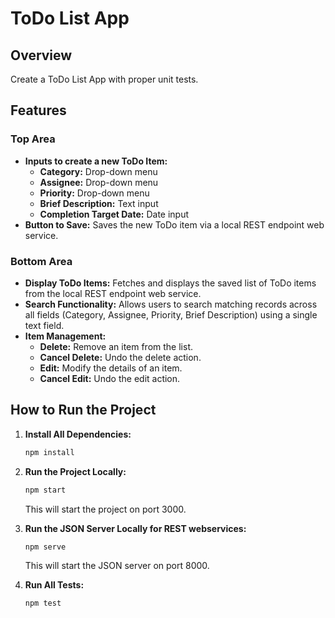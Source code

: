 # ToDo List App

## Overview
Create a ToDo List App with proper unit tests.

## Features

### Top Area
- **Inputs to create a new ToDo Item:**
  - **Category:** Drop-down menu
  - **Assignee:** Drop-down menu
  - **Priority:** Drop-down menu
  - **Brief Description:** Text input
  - **Completion Target Date:** Date input
- **Button to Save:** Saves the new ToDo item via a local REST endpoint web service.

### Bottom Area
- **Display ToDo Items:** Fetches and displays the saved list of ToDo items from the local REST endpoint web service.
- **Search Functionality:** Allows users to search matching records across all fields (Category, Assignee, Priority, Brief Description) using a single text field.
- **Item Management:**
  - **Delete:** Remove an item from the list.
  - **Cancel Delete:** Undo the delete action.
  - **Edit:** Modify the details of an item.
  - **Cancel Edit:** Undo the edit action.

## How to Run the Project

1. **Install All Dependencies:**
   ```bash
   npm install
   ```

2. **Run the Project Locally:**
   ```bash
   npm start
   ```
   This will start the project on port 3000.

3. **Run the JSON Server Locally for REST webservices:**
   ```bash
   npm serve
   ```
   This will start the JSON server on port 8000.

4. **Run All Tests:**
   ```bash
   npm test
   ```
